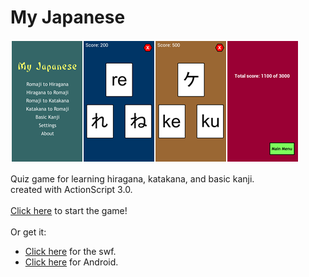 # My Japanese

![My Japanese](my-japanese.png)

Quiz game for learning hiragana, katakana, and basic kanji.<br />
created with ActionScript 3.0.<br />
<br />
<a href="http://salsanads.github.io/my-japanese" target="_blank">Click here</a> to start the game!<br />
<br />
Or get it:<br />
- <a href="http://www.mediafire.com/download/j9o0h6ljt7f8l1u/My+Japanese.swf" target="_blank">Click here</a> for the swf.<br />
- <a href="http://www.mediafire.com/download/6crb3jwe12biuu8/my_japanese_v1.0.1.apk" target="_blank">Click here</a> for Android.<br />
